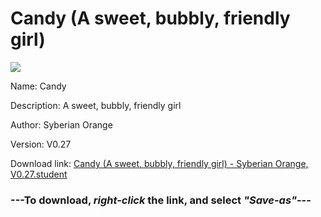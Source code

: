 # Candy (A sweet, bubbly, friendly girl)

<img src = "https://raw.githubusercontent.com/Arbiter1223/Koukou-Gurashi-Custom-Students/master/Students/Files/Candy%20(A%20sweet%2C%20bubbly%2C%20friendly%20girl).png">

Name: Candy

Description: A sweet, bubbly, friendly girl

Author: Syberian Orange

Version: V0.27

Download link: <a href="https://raw.githubusercontent.com/Arbiter1223/Koukou-Gurashi-Custom-Students/master/Students/Files/Candy%20(A%20sweet%2C%20bubbly%2C%20friendly%20girl)%20-%20Syberian%20Orange%2C%20V0.27.student">Candy (A sweet, bubbly, friendly girl) - Syberian Orange, V0.27.student</a>

### ---**To download, _right-click_ the link, and select _"Save-as"_**---

